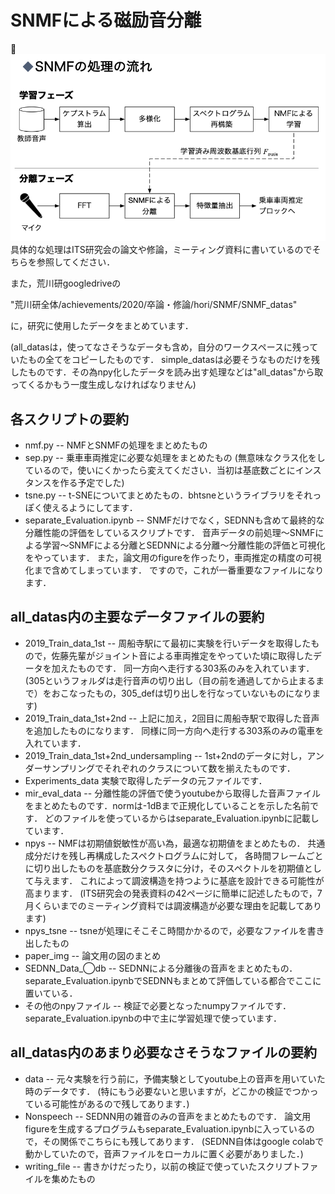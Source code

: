 # SNMFによる磁励音分離
![処理手順](./bunri_flow.png)
具体的な処理はITS研究会の論文や修論，ミーティング資料に書いているのでそちらを参照してください．

また，荒川研googledriveの

"荒川研全体/achievements/2020/卒論・修論/hori/SNMF/SNMF_datas"

に，研究に使用したデータをまとめています．

(all_datasは，使ってなさそうなデータも含め，自分のワークスペースに残っていたもの全てをコピーしたものです．
simple_datasは必要そうなものだけを残したものです．その為npy化したデータを読み出す処理などは"all_datas"から取ってくるかもう一度生成しなければなりません)

## 各スクリプトの要約
- nmf.py
-- NMFとSNMFの処理をまとめたもの
- sep.py
-- 乗車車両推定に必要な処理をまとめたもの
(無意味なクラス化をしているので，使いにくかったら変えてください．当初は基底数ごとにインスタンスを作る予定でした)
- tsne.py
-- t-SNEについてまとめたもの．bhtsneというライブラリをそれっぽく使えるようにしてます．
- separate_Evaluation.ipynb
-- SNMFだけでなく，SEDNNも含めて最終的な分離性能の評価をしているスクリプトです．
音声データの前処理〜SNMFによる学習〜SNMFによる分離とSEDNNによる分離〜分離性能の評価と可視化をやっています．
また，論文用のfigureを作ったり，車両推定の精度の可視化まで含めてしまっています．
ですので，これが一番重要なファイルになります．

## all_datas内の主要なデータファイルの要約
- 2019_Train_data_1st
-- 周船寺駅にて最初に実験を行いデータを取得したもので，佐藤先輩がジョイント音による車両推定をやっていた頃に取得したデータを加えたものです．
同一方向へ走行する303系のみを入れています．
(305というフォルダは走行音声の切り出し（目の前を通過してから止まるまで）をおこなったもの，305_defは切り出しを行なっていないものになります)
- 2019_Train_data_1st+2nd
-- 上記に加え，2回目に周船寺駅で取得した音声を追加したものになります．
同様に同一方向へ走行する303系のみの電車を入れています．
- 2019_Train_data_1st+2nd_undersampling
-- 1st+2ndのデータに対し，アンダーサンプリングでそれぞれのクラスについて数を揃えたものです．
- Experiments_data
実験で取得したデータの元ファイルです．
- mir_eval_data
-- 分離性能の評価で使うyoutubeから取得した音声ファイルをまとめたものです．normは-1dBまで正規化していることを示した名前です．
どのファイルを使っているからはseparate_Evaluation.ipynbに記載しています．
- npys
-- NMFは初期値鋭敏性が高い為，最適な初期値をまとめたもの．
共通成分だけを残し再構成したスペクトログラムに対して，
各時間フレームごとに切り出したものを基底数分クラスタに分け，そのスペクトルを初期値として与えます．
これによって調波構造を持つように基底を設計できる可能性が高まります．
(ITS研究会の発表資料の42ページに簡単に記述したもので，7月くらいまでのミーティング資料では調波構造が必要な理由を記載してあります)
- npys_tsne
-- tsneが処理にそこそこ時間かかるので，必要なファイルを書き出したもの
- paper_img
-- 論文用の図のまとめ
- SEDNN_Data_◯db
-- SEDNNによる分離後の音声をまとめたもの．
separate_Evaluation.ipynbでSEDNNもまとめて評価している都合でここに置いている．
- その他のnpyファイル
-- 検証で必要となったnumpyファイルです．
separate_Evaluation.ipynbの中で主に学習処理で使っています．

## all_datas内のあまり必要なさそうなファイルの要約
- data
-- 元々実験を行う前に，予備実験としてyoutube上の音声を用いていた時のデータです．
(特にもう必要ないと思いますが，どこかの検証でつかっている可能性があるので残してあります．)
- Nonspeech
-- SEDNN用の雑音のみの音声をまとめたものです．
論文用figureを生成するプログラムもseparate_Evaluation.ipynbに入っているので，その関係でこちらにも残してあります．
(SEDNN自体はgoogle colabで動かしていたので，音声ファイルをローカルに置く必要がありました．)
- writing_file
-- 書きかけだったり，以前の検証で使っていたスクリプトファイルを集めたもの